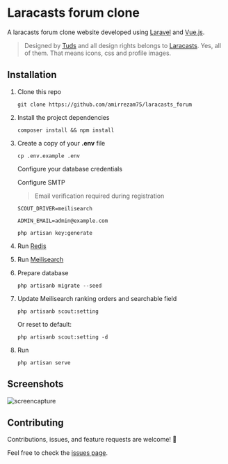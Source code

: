 # Laracasts forum clone
A laracasts forum clone website developed using [Laravel](https://laravel.com) and [Vue.js](https://vuejs.org).
> Designed by [Tuds](https://twitter.com/tudssss) and all design rights belongs to [Laracasts](https://laracasts.com/discuss). Yes, all of them. That means icons, css and profile images.
  
## Installation
1) Clone this repo
    ``` 
    git clone https://github.com/amirrezam75/laracasts_forum
    ```
2) Install the project dependencies
    ```
    composer install && npm install
    ```
3) Create a copy of your **.env** file
    ```
    cp .env.example .env
    ```
    Configure your database credentials
    
    Configure SMTP
    > Email verification required during registration
    
    ``SCOUT_DRIVER=meilisearch``
    
    ``ADMIN_EMAIL=admin@example.com``
    
    ``php artisan key:generate``
    
4) Run [Redis](https://www.digitalocean.com/community/tutorials/how-to-install-and-secure-redis-on-ubuntu-18-04)
5) Run [Meilisearch](https://github.com/meilisearch/MeiliSearch)
6) Prepare database
    ```
    php artisanb migrate --seed
    ```
7) Update Meilisearch ranking orders and searchable field
   ```
   php artisanb scout:setting
   ```
   Or reset to default:
   ```
   php artisanb scout:setting -d
   ```
   
8) Run
    ```
    php artisan serve
    ```
   
## Screenshots

![screencapture](https://i.postimg.cc/9Q9KKK3P/screencapture-localhost-8000-threads-envoyer-1-2021-04-24-20-00-09.png)

## Contributing

Contributions, issues, and feature requests are welcome! 🤝

Feel free to check the [issues page](https://github.com/amirrezam75/laracasts_forum/issues).
